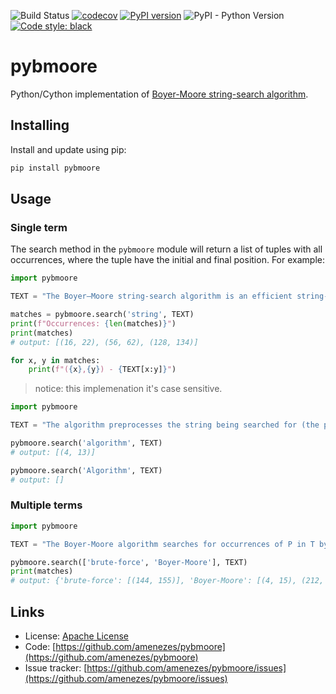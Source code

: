 ![Build Status](https://github.com/amenezes/pybmoore/actions/workflows/ci.yml/badge.svg?branch=master)
[![codecov](https://codecov.io/gh/amenezes/pybmoore/branch/master/graph/badge.svg)](https://codecov.io/gh/amenezes/pybmoore)
[![PyPI version](https://badge.fury.io/py/pybmoore.svg)](https://badge.fury.io/py/pybmoore)
![PyPI - Python Version](https://img.shields.io/pypi/pyversions/pybmoore)
[![Code style: black](https://img.shields.io/badge/code%20style-black-000000.svg)](https://github.com/psf/black)

# pybmoore

Python/Cython implementation of [Boyer-Moore string-search algorithm](https://en.wikipedia.org/wiki/Boyer%E2%80%93Moore_string-search_algorithm).

## Installing

Install and update using pip:

````bash
pip install pybmoore
````

## Usage

### Single term

The search method in the `pybmoore` module will return a list of tuples with all occurrences, where the tuple have the initial and final position. For example:

```python
import pybmoore

TEXT = "The Boyer–Moore string-search algorithm is an efficient string-searching algorithm that is the standard benchmark for practical string-search literature."

matches = pybmoore.search('string', TEXT)
print(f"Occurrences: {len(matches)}")
print(matches)
# output: [(16, 22), (56, 62), (128, 134)]

for x, y in matches:
    print(f"({x},{y}) - {TEXT[x:y]}")
```

> notice: this implemenation it's case sensitive.


```python
import pybmoore

TEXT = "The algorithm preprocesses the string being searched for (the pattern), but not the string being searched in (the text). It is thus well-suited for applications in which the pattern is much shorter than the text or where it persists across multiple searches."

pybmoore.search('algorithm', TEXT)
# output: [(4, 13)]

pybmoore.search('Algorithm', TEXT)
# output: []
```

### Multiple terms

```python
import pybmoore

TEXT = "The Boyer-Moore algorithm searches for occurrences of P in T by performing explicit character comparisons at different alignments. Instead of a brute-force search of all alignments (of which there are m − n + 1, Boyer-Moore uses information gained by preprocessing P to skip as many alignments as possible."

pybmoore.search(['brute-force', 'Boyer-Moore'], TEXT)
print(matches)
# output: {'brute-force': [(144, 155)], 'Boyer-Moore': [(4, 15), (212, 223)]}
```

## Links

- License: [Apache License](https://choosealicense.com/licenses/apache-2.0/)
- Code: [https://github.com/amenezes/pybmoore](https://github.com/amenezes/pybmoore)
- Issue tracker: [https://github.com/amenezes/pybmoore/issues](https://github.com/amenezes/pybmoore/issues)
